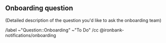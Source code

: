 ## Onboarding question

(Detailed description of the question you'd like to ask the onboarding team)


/label ~"Question::Onboarding" ~"To Do"
/cc @ironbank-notifications/onboarding
